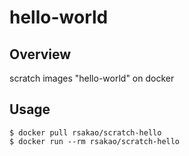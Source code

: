hello-world
===========

## Overview
scratch images "hello-world" on docker

## Usage
```
$ docker pull rsakao/scratch-hello
$ docker run --rm rsakao/scratch-hello
```
